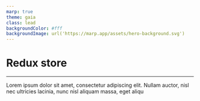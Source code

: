 ```yaml
---
marp: true
theme: gaia
class: lead
backgroundColor: #fff
backgroundImage: url('https://marp.app/assets/hero-background.svg')
---
```


# Redux store

---

Lorem ipsum dolor sit amet, consectetur adipiscing elit. Nullam auctor, nisl nec ultricies lacinia, nunc nisl aliquam massa, eget aliqu
